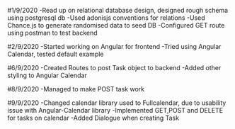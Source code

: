 #1/9/2020 
-Read up on relational database design, designed rough schema using postgresql db
-Used adonisjs conventions for relations
-Used Chance.js to generate randomised data to seed DB
-Configured GET route using postman to test backend 

#2/9/2020
-Started working on Angular for frontend
-Tried using Angular Calendar, tested default example

#6/9/2020
-Created Routes to post Task object to backend
-Added other styling to Angular Calendar

#8/9/2020
-Managed to make POST task work

#9/9/2020
-Changed calendar library used to Fullcalendar, due to usability issue with Angular-Calendar library
-Implemented GET,POST and DELETE for tasks on calendar
-Added Dialogue when creating Task

